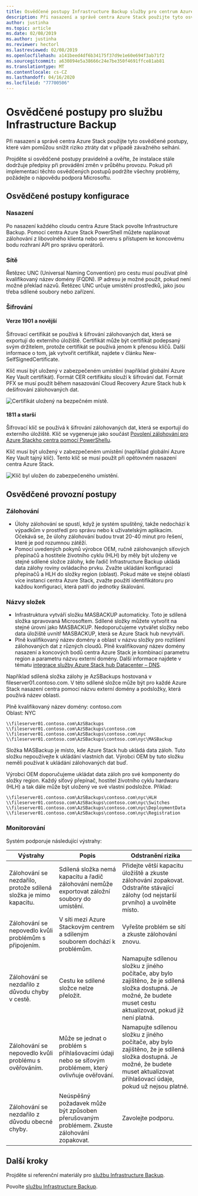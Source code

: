 ```yaml
---
title: Osvědčené postupy Infrastructure Backup služby pro centrum Azure Stack
description: Při nasazení a správě centra Azure Stack použijte tyto osvědčené postupy, které vám pomůžou snížit riziko ztráty dat v případě závažného selhání.
author: justinha
ms.topic: article
ms.date: 02/08/2019
ms.author: justinha
ms.reviewer: hectorl
ms.lastreviewed: 02/08/2019
ms.openlocfilehash: a141beed4df6b34175f37d9e1e60e694f3ab71f2
ms.sourcegitcommit: a630894e5a38666c24e7be350f4691ffce81ab81
ms.translationtype: MT
ms.contentlocale: cs-CZ
ms.lasthandoff: 04/16/2020
ms.locfileid: "77700506"
---
```

# <a name="infrastructure-backup-service-best-practices"></a>Osvědčené postupy pro službu Infrastructure Backup

Při nasazení a správě centra Azure Stack použijte tyto osvědčené postupy, které vám pomůžou snížit riziko ztráty dat v případě závažného selhání.

Projděte si osvědčené postupy pravidelně a ověřte, že instalace stále dodržuje předpisy při provádění změn v průběhu provozu. Pokud při implementaci těchto osvědčených postupů podržíte všechny problémy, požádejte o nápovědu podpora Microsoftu.

## <a name="configuration-best-practices"></a>Osvědčené postupy konfigurace

### <a name="deployment"></a>Nasazení

Po nasazení každého cloudu centra Azure Stack povolte Infrastructure Backup. Pomocí centra Azure Stack PowerShell můžete naplánovat zálohování z libovolného klienta nebo serveru s přístupem ke koncovému bodu rozhraní API pro správu operátorů.

### <a name="networking"></a>Sítě

Řetězec UNC (Universal Naming Convention) pro cestu musí používat plně kvalifikovaný název domény (FQDN). IP adresu je možné použít, pokud není možné překlad názvů. Řetězec UNC určuje umístění prostředků, jako jsou třeba sdílené soubory nebo zařízení.

### <a name="encryption"></a>Šifrování

#### <a name="version-1901-and-newer"></a>Verze 1901 a novější

Šifrovací certifikát se používá k šifrování zálohovaných dat, která se exportují do externího úložiště. Certifikát může být certifikát podepsaný svým držitelem, protože certifikát se používá jenom k přenosu klíčů. Další informace o tom, jak vytvořit certifikát, najdete v článku New-SelfSignedCertificate.
  
Klíč musí být uložený v zabezpečeném umístění (například globální Azure Key Vault certifikát). Formát CER certifikátu slouží k šifrování dat. Formát PFX se musí použít během nasazování Cloud Recovery Azure Stack hub k dešifrování zálohovaných dat.

![Certifikát uložený na bezpečném místě.](media/azure-stack-backup/azure-stack-backup-encryption-store-cert.png)

#### <a name="1811-and-older"></a>1811 a starší

Šifrovací klíč se používá k šifrování zálohovaných dat, která se exportují do externího úložiště. Klíč se vygeneruje jako součást [Povolení zálohování pro Azure Stackho centra pomocí PowerShellu](azure-stack-backup-enable-backup-powershell.md).

Klíč musí být uložený v zabezpečeném umístění (například globální Azure Key Vault tajný klíč). Tento klíč se musí použít při opětovném nasazení centra Azure Stack.

![Klíč byl uložen do zabezpečeného umístění.](media/azure-stack-backup/azure-stack-backup-encryption2.png)

## <a name="operational-best-practices"></a>Osvědčené provozní postupy

### <a name="backups"></a>Zálohování

 - Úlohy zálohování se spustí, když je systém spuštěný, takže nedochází k výpadkům v prostředí pro správu nebo k uživatelským aplikacím. Očekává se, že úlohy zálohování budou trvat 20-40 minut pro řešení, které je pod rozumnou zátěží.
 - Pomocí uvedených pokynů výrobce OEM, ručně zálohovaných síťových přepínačů a hostitele životního cyklu (HLH) by měly být uloženy ve stejné sdílené složce zálohy, kde řadič Infrastructure Backup ukládá data zálohy roviny ovládacího prvku. Zvažte ukládání konfigurací přepínačů a HLH do složky region (oblast). Pokud máte ve stejné oblasti více instancí centra Azure Stack, zvažte použití identifikátoru pro každou konfiguraci, která patří do jednotky škálování.

### <a name="folder-names"></a>Názvy složek

 - Infrastruktura vytváří složku MASBACKUP automaticky. Toto je sdílená složka spravovaná Microsoftem. Sdílené složky můžete vytvořit na stejné úrovni jako MASBACKUP. Nedoporučujeme vytvářet složky nebo data úložiště uvnitř MASBACKUP, která se Azure Stack hub nevytváří.
 -  Plně kvalifikovaný název domény a oblast v názvu složky pro rozlišení zálohovaných dat z různých cloudů. Plně kvalifikovaný název domény nasazení a koncových bodů centra Azure Stack je kombinací parametru region a parametru názvu externí domény. Další informace najdete v tématu [integrace služby Azure Stack hub Datacenter – DNS](azure-stack-integrate-dns.md).

Například sdílená složka zálohy je AzSBackups hostovaná v fileserver01.contoso.com. V této sdílené složce může být pro každé Azure Stack nasazení centra pomocí názvu externí domény a podsložky, která používá název oblasti.

Plně kvalifikovaný název domény: contoso.com  
Oblast: NYC


    \\fileserver01.contoso.com\AzSBackups
    \\fileserver01.contoso.com\AzSBackups\contoso.com
    \\fileserver01.contoso.com\AzSBackups\contoso.com\nyc
    \\fileserver01.contoso.com\AzSBackups\contoso.com\nyc\MASBackup

Složka MASBackup je místo, kde Azure Stack hub ukládá data záloh. Tuto složku nepoužívejte k ukládání vlastních dat. Výrobci OEM by tuto složku neměli používat k ukládání zálohovaných dat buď.

Výrobci OEM doporučujeme ukládat data záloh pro své komponenty do složky region. Každý síťový přepínač, hostitel životního cyklu hardwaru (HLH) a tak dále může být uložený ve své vlastní podsložce. Příklad:

    \\fileserver01.contoso.com\AzSBackups\contoso.com\nyc\HLH
    \\fileserver01.contoso.com\AzSBackups\contoso.com\nyc\Switches
    \\fileserver01.contoso.com\AzSBackups\contoso.com\nyc\DeploymentData
    \\fileserver01.contoso.com\AzSBackups\contoso.com\nyc\Registration

### <a name="monitoring"></a>Monitorování

Systém podporuje následující výstrahy:

| Výstrahy                                                   | Popis                                                                                     | Odstranění rizika                                                                                                                                |
|---------------------------------------------------------|-------------------------------------------------------------------------------------------------|--------------------------------------------------------------------------------------------------------------------------------------------|
| Zálohování se nezdařilo, protože sdílená složka je mimo kapacitu. | Sdílená složka nemá kapacitu a řadič zálohování nemůže exportovat záložní soubory do umístění. | Přidejte větší kapacitu úložiště a zkuste zálohování zopakovat. Odstraňte stávající zálohy (od nejstarší prvního) a uvolněte místo.                    |
| Zálohování se nepovedlo kvůli problémům s připojením.             | V síti mezi Azure Stackovým centrem a sdíleným souborem dochází k problémům.                          | Vyřešte problém se sítí a zkuste zálohování znovu.                                                                                            |
| Zálohování se nezdařilo z důvodu chyby v cestě.                | Cestu ke sdílené složce nelze přeložit.                                                          | Namapujte sdílenou složku z jiného počítače, aby bylo zajištěno, že je sdílená složka dostupná. Je možné, že budete muset cestu aktualizovat, pokud již není platná.       |
| Zálohování se nepovedlo kvůli problému s ověřováním.               | Může se jednat o problém s přihlašovacími údaji nebo se síťovým problémem, který ovlivňuje ověřování.    | Namapujte sdílenou složku z jiného počítače, aby bylo zajištěno, že je sdílená složka dostupná. Je možné, že budete muset aktualizovat přihlašovací údaje, pokud už nejsou platné. |
| Zálohování se nezdařilo z důvodu obecné chyby.                    | Neúspěšný požadavek může být způsoben přerušovaným problémem. Zkuste zálohování zopakovat.                    | Zavolejte podporu.                                                                                                                               |

## <a name="next-steps"></a>Další kroky

Projděte si referenční materiály pro [službu Infrastructure Backup](azure-stack-backup-reference.md).

Povolte [službu Infrastructure Backup](azure-stack-backup-enable-backup-console.md).
